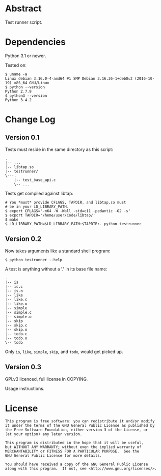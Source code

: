 # Abstract

Test runner script.

# Dependencies

Python 3.1 or newer.

Tested on:

    $ uname -a
    Linux debian 3.16.0-4-amd64 #1 SMP Debian 3.16.36-1+deb8u2 (2016-10-19) x86_64 GNU/Linux
    $ python --version
    Python 2.7.9
    $ python3 --version
    Python 3.4.2

# Change Log

## Version 0.1

Tests must reside in the same directory as this script:

    .
    |-- ...
    |-- libtap.so
    |-- testrunner/
    \---.
        |-- test_base_api.c
        \-- ...

Tests get compiled against libtap:

    # You *must* provide CFLAGS, TAPDIR, and libtap.so must
    # be in your LD_LIBRARY_PATH.
    $ export CFLAGS='-m64 -W -Wall -std=c11 -pedantic -O2 -s'
    $ export TAPDIR='/home/user/Code/libtap/'
    $ make 
    $ LD_LIBRARY_PATH=$LD_LIBRARY_PATH:$TAPDIR:. python testrunner

## Version 0.2

Now takes arguments like a standard shell program:

    $ python testrunner --help

A test is anything without a '.' in its base file name:

    .
    |-- is
    |-- is.c
    |-- is.o
    |-- like
    |-- like.c
    |-- like.o
    |-- simple
    |-- simple.c
    |-- simple.o
    |-- skip
    |-- skip.c
    |-- skip.o
    |-- todo.c
    |-- todo.o
    \-- todo

Only `is`, `like`, `simple`, `skip`, and `todo`, would get picked up.

## Version 0.3

GPLv3 licenced, full license in COPYING.

Usage instructions.

# License

    This program is free software: you can redistribute it and/or modify
    it under the terms of the GNU General Public License as published by
    the Free Software Foundation, either version 3 of the License, or
    (at your option) any later version.

    This program is distributed in the hope that it will be useful,
    but WITHOUT ANY WARRANTY; without even the implied warranty of
    MERCHANTABILITY or FITNESS FOR A PARTICULAR PURPOSE.  See the
    GNU General Public License for more details.

    You should have received a copy of the GNU General Public License
    along with this program.  If not, see <http://www.gnu.org/licenses/>.
